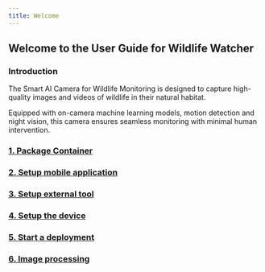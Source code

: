 ```yaml
---
title: Welcome
---
```


## Welcome to the User Guide for Wildlife Watcher

### Introduction

The Smart AI Camera for Wildlife Monitoring is designed to capture high-quality images and videos of wildlife in their natural habitat.  

Equipped with on-camera machine learning models, motion detection and night vision, this camera ensures seamless monitoring with minimal human intervention.

### [1. Package Container](pages/md/1_package_container.md)

### [2. Setup mobile application](pages/md/2_setup_mobile_app.md)

### [3. Setup external tool](pages/md/3_setup_extenal_tool.md)

### [4. Setup the device](pages/md/4_setup_the_device.md)

### [5. Start a deployment](pages/md/5_start_a_deployment.md)

### [6. Image processing](pages/md/6_image_processing.md)
